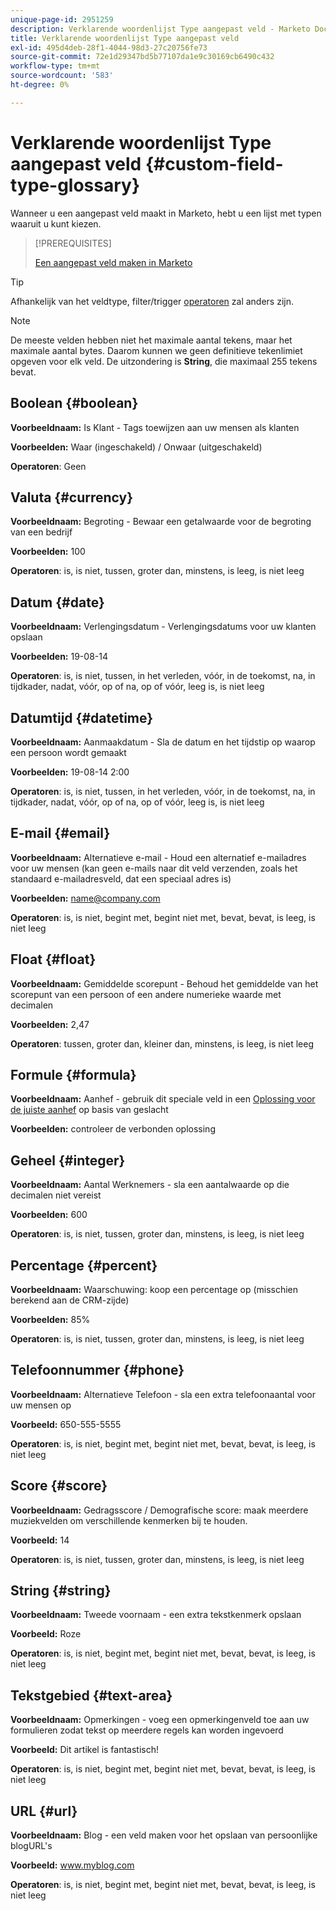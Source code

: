 ```yaml
---
unique-page-id: 2951259
description: Verklarende woordenlijst Type aangepast veld - Marketo Docs - Productdocumentatie
title: Verklarende woordenlijst Type aangepast veld
exl-id: 495d4deb-28f1-4044-98d3-27c20756fe73
source-git-commit: 72e1d29347bd5b77107da1e9c30169cb6490c432
workflow-type: tm+mt
source-wordcount: '583'
ht-degree: 0%

---
```


# Verklarende woordenlijst Type aangepast veld {#custom-field-type-glossary}

Wanneer u een aangepast veld maakt in Marketo, hebt u een lijst met typen waaruit u kunt kiezen.

>[!PREREQUISITES]
>
>[Een aangepast veld maken in Marketo](/help/marketo/product-docs/administration/field-management/create-a-custom-field-in-marketo.md)

>[!TIP]
>
>Afhankelijk van het veldtype, filter/trigger [operatoren](/help/marketo/product-docs/core-marketo-concepts/smart-lists-and-static-lists/creating-a-smart-list/smart-list-filter-operators-glossary.md) zal anders zijn.

>[!NOTE]
>
>De meeste velden hebben niet het maximale aantal tekens, maar het maximale aantal bytes. Daarom kunnen we geen definitieve tekenlimiet opgeven voor elk veld. De uitzondering is **String**, die maximaal 255 tekens bevat.

## Boolean {#boolean}

**Voorbeeldnaam:** Is Klant - Tags toewijzen aan uw mensen als klanten

**Voorbeelden:** Waar (ingeschakeld) / Onwaar (uitgeschakeld)

**Operatoren**: Geen

## Valuta {#currency}

**Voorbeeldnaam:** Begroting - Bewaar een getalwaarde voor de begroting van een bedrijf

**Voorbeelden:** 100

**Operatoren**: is, is niet, tussen, groter dan, minstens, is leeg, is niet leeg

## Datum {#date}

**Voorbeeldnaam:** Verlengingsdatum - Verlengingsdatums voor uw klanten opslaan

**Voorbeelden:** 19-08-14

**Operatoren**: is, is niet, tussen, in het verleden, vóór, in de toekomst, na, in tijdkader, nadat, vóór, op of na, op of vóór, leeg is, is niet leeg

## Datumtijd {#datetime}

**Voorbeeldnaam:** Aanmaakdatum - Sla de datum en het tijdstip op waarop een persoon wordt gemaakt

**Voorbeelden:** 19-08-14 2:00

**Operatoren**: is, is niet, tussen, in het verleden, vóór, in de toekomst, na, in tijdkader, nadat, vóór, op of na, op of vóór, leeg is, is niet leeg

## E-mail {#email}

**Voorbeeldnaam:** Alternatieve e-mail - Houd een alternatief e-mailadres voor uw mensen (kan geen e-mails naar dit veld verzenden, zoals het standaard e-mailadresveld, dat een speciaal adres is)

**Voorbeelden:** name@company.com

**Operatoren**: is, is niet, begint met, begint niet met, bevat, bevat, is leeg, is niet leeg

## Float {#float}

**Voorbeeldnaam:** Gemiddelde scorepunt - Behoud het gemiddelde van het scorepunt van een persoon of een andere numerieke waarde met decimalen

**Voorbeelden:** 2,47

**Operatoren**: tussen, groter dan, kleiner dan, minstens, is leeg, is niet leeg

## Formule {#formula}

**Voorbeeldnaam:** Aanhef - gebruik dit speciale veld in een [Oplossing voor de juiste aanhef](/help/marketo/product-docs/administration/field-management/create-and-use-a-concatenated-string-formula-field.md) op basis van geslacht

**Voorbeelden:** controleer de verbonden oplossing

## Geheel {#integer}

**Voorbeeldnaam:** Aantal Werknemers - sla een aantalwaarde op die decimalen niet vereist

**Voorbeelden:** 600

**Operatoren**: is, is niet, tussen, groter dan, minstens, is leeg, is niet leeg

## Percentage {#percent}

**Voorbeeldnaam:** Waarschuwing: koop een percentage op (misschien berekend aan de CRM-zijde)

**Voorbeelden:** 85%

**Operatoren**: is, is niet, tussen, groter dan, minstens, is leeg, is niet leeg

## Telefoonnummer {#phone}

**Voorbeeldnaam:** Alternatieve Telefoon - sla een extra telefoonaantal voor uw mensen op

**Voorbeeld:** 650-555-5555

**Operatoren**: is, is niet, begint met, begint niet met, bevat, bevat, is leeg, is niet leeg

## Score {#score}

**Voorbeeldnaam:** Gedragsscore / Demografische score: maak meerdere muziekvelden om verschillende kenmerken bij te houden.

**Voorbeeld:** 14

**Operatoren**: is, is niet, tussen, groter dan, minstens, is leeg, is niet leeg

## String {#string}

**Voorbeeldnaam:** Tweede voornaam - een extra tekstkenmerk opslaan

**Voorbeeld:** Roze

**Operatoren**: is, is niet, begint met, begint niet met, bevat, bevat, is leeg, is niet leeg

## Tekstgebied {#text-area}

**Voorbeeldnaam:** Opmerkingen - voeg een opmerkingenveld toe aan uw formulieren zodat tekst op meerdere regels kan worden ingevoerd

**Voorbeeld:** Dit artikel is fantastisch!

**Operatoren**: is, is niet, begint met, begint niet met, bevat, bevat, is leeg, is niet leeg

## URL {#url}

**Voorbeeldnaam:** Blog - een veld maken voor het opslaan van persoonlijke blogURL&#39;s

**Voorbeeld:** www.myblog.com

**Operatoren**: is, is niet, begint met, begint niet met, bevat, bevat, is leeg, is niet leeg
